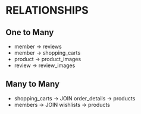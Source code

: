 # RELATIONSHIPS

## One to Many
- member -> reviews
- member -> shopping_carts
- product -> product_images
- review -> review_images


## Many to Many
- shopping_carts -> JOIN order_details -> products
- members -> JOIN wishlists -> products
